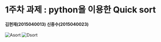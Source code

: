 1주차 과제 : python을 이용한 Quick sort
===
#### 김현재(2015040013) 신중수(2015040023)

![Asort](./img/A_sort)
![Dsort](./img/D_sort)
